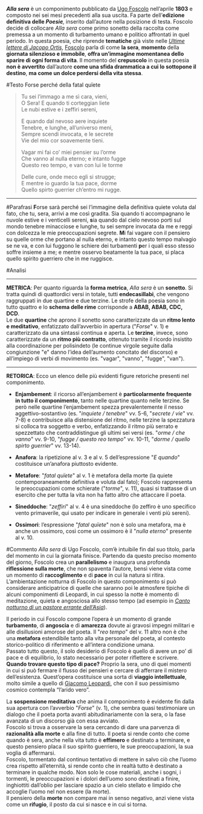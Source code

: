 _**Alla sera**_ è un componimento pubblicato da [Ugo Foscolo](https://it.wikipedia.org/wiki/Ugo_Foscolo) nell’aprile **1803** e composto nei sei mesi precedenti alla sua uscita. Fa parte dell’**edizione definitiva delle _Poesie_**_,_ inserito dall’autore nella posizione di testa. Foscolo decide di collocare _Alla sera_ come primo sonetto della raccolta come premessa a un momento di turbamento umano e politico affrontati in quel periodo. In questa poesia, che riprende **tematiche** già viste nelle [_Ultime lettere di Jacopo Ortis_](https://www.sololibri.net/Le-ultime-lettere-di-Jacopo-Ortis.html), [Foscolo](https://www.sololibri.net/Foscolo-cose-da-sapere-vita-opere-poesie.html) parla di come **la sera**, **momento** della **giornata silenzioso e immobile**, **offra un’immagine momentanea dello sparire di ogni forma di vita**. Il momento del **crepuscolo** in questa poesia **non è avvertito** dall’autore **come una sfida drammatica a cui lo sottopone il destino**, **ma come un dolce perdersi della vita stessa**.

#Testo 
Forse perché della fatal quïete  
>Tu sei l’immago a me sì cara, vieni,  
>O Sera! E quando ti corteggian liete  
>Le nubi estive e i zeffiri sereni,
>
>E quando dal nevoso aere inquiete  
>Tenebre, e lunghe, all’universo meni,  
>Sempre scendi invocata, e le secrete  
>Vie del mio cor soavemente tieni.
>
>Vagar mi fai co’ miei pensier su l’orme  
>Che vanno al nulla eterno; e intanto fugge  
>Questo reo tempo, e van con lui le torme
>
>Delle cure, onde meco egli si strugge;  
>E mentre io guardo la tua pace, dorme  
>Quello spirto guerrier ch’entro mi rugge.

---

#Parafrasi 
**F**orse sarà perché sei l’immagine della definitiva quiete voluta dal fato, che tu, sera, arrivi a me così gradita. Sia quando ti accompagnano le nuvole estive e i venticelli sereni, **s**ia quando dal cielo nevoso porti sul mondo tenebre minacciose e lunghe, tu sei sempre invocata da me e reggi con dolcezza le mie preoccupazioni segrete.
**M**i fai vagare con il pensiero su quelle orme che portano al nulla eterno, e intanto questo tempo malvagio se ne va, e con lui fuggono le schiere dei turbamenti **p**er i quali esso stesso soffre insieme a me; e mentre osservo beatamente la tua pace, si placa quello spirito guerriero che in me ruggisce.

#Analisi 

---
**METRICA**:
Per quanto riguarda la **forma metrica**, _Alla sera_ è un **sonetto**. Si tratta quindi di quattordici versi in totale, tutti **endecasillabi**, che vengono raggruppati in due quartine e due terzine. Le strofe della poesia sono in tutto quattro e lo **schema delle rime** corrisponde a **ABAB, ABAB, CDC, DCD**.  
Le due **quartine** che aprono il sonetto sono caratterizzate da un **ritmo lento e meditativo**, enfatizzato dall’avverbio in apertura ("_Forse_" v. 1) e caratterizzato da una sintassi continua e aperta. Le **terzine**, invece, sono caratterizzate da un **ritmo più contratto**, ottenuto tramite il ricordo insistito alla coordinazione per polisindeto (le continue virgole seguite dalla congiunzione "e" danno l’idea dell’aumento concitato del discorso) e all’impiego di verbi di movimento (es. "vagar", "vanno", "fugge", "van").

---
**RETORICA**:
Ecco un elenco delle più evidenti figure retoriche presenti nel componimento.

- **Enjambement**: il ricorso all’enjambement è **particolarmente frequente in tutto il componimento**, tanto nelle quartine quanto nelle terzine. Se però nelle quartine l’enjambement spezza prevalentemente il nesso aggettivo-sostantivo (es. "_inquiete / tenebre_" vv. 5-6, "_secrete / vie_" vv. 7-8) e contribuisce alla distensione del ritmo, nelle terzine la spezzatura si colloca tra soggetto e verbo, enfatizzando il ritmo più serrato e spezzettato che contraddistingue gli ultimi sei versi (es. "_orme / che vanno_" vv. 9-10, "_fugge / questo reo tempo_" vv. 10-11, "_dorme / quello spirto guerrier_" vv. 13-14).

- **Anafora**: la ripetizione al v. 3 e al v. 5 dell’espressione "_E quando_" costituisce un’anafora piuttosto evidente.

- **Metafore**: "_fatal quïete_" al v. 1 è metafora della morte (la quiete contemporaneamente definitiva e voluta dal fato); Foscolo rappresenta le preoccupazioni come schierate ("_torme_", v. 11), quasi si trattasse di un esercito che per tutta la vita non ha fatto altro che attaccare il poeta.

- **Sineddoche**: "_zeffiri_" al v. 4 è una sineddoche (lo zeffiro è uno specifico vento primaverile, qui usato per indicare in generale i venti più sereni).

- **Ossimori**: l’espressione "_fatal quïete_" non è solo una metafora, ma è anche un ossimoro, così come un ossimoro è il "_nulla eterno_" presente al v. 10.

#Commento 
_Alla sera_ di Ugo Foscolo, com’è intuibile fin dal suo titolo, parla del momento in cui la giornata finisce. Partendo da questo preciso momento del giorno, Foscolo crea un **parallelismo** e inaugura una profonda **riflessione sulla morte**, che non spaventa l’autore, bensì viene vista come un momento di **raccoglimento** e di **pace** in cui la natura si ritira.  
L’ambientazione notturna di Foscolo in questo componimento si può considerare anticipatrice di quelle che saranno poi le atmosfere tipiche di alcuni componimenti di Leopardi, in cui spesso la notte è momento di meditazione, quieta e angosciosa allo stesso tempo (ad esempio in [_Canto notturno di un pastore errante dell’Asia_](https://www.sololibri.net/canto-notturno-di-un-pastore-errante-dell-asia-parafrasi-analisi.html)).

Il periodo in cui Foscolo compone l’opera è un momento di grande **turbamento**, di **angoscia** e di **amarezza** dovute ai gravosi impegni militari e alle disillusioni amorose del poeta. Il "_reo tempo_" del v. 11 altro non è che una **metafora** estendibile tanto alla vita personale del poeta, al contesto storico-politico di riferimento e all’intera condizione umana.  
Passato tutto questo, il solo desiderio di Foscolo è quello di avere un po’ di pace e di equilibrio, lo stato necessario per poter riflettere e scrivere.  
**Quando trovare questo tipo di pace?** Proprio la sera, uno di quei momenti in cui si può fermare il flusso dei pensieri e cercare di afferrare il mistero dell’esistenza. Quest’opera costituisce una sorta di **viaggio intellettuale**, molto simile a quello di [Giacomo Leopardi](https://www.sololibri.net/+-Giacomo-Leopardi-+.html), che con il suo pessimismo cosmico contempla “l’arido vero”.

La **sospensione meditativa** che anima il componimento è evidente fin dalla sua apertura con l’avverbio "_Forse_" (v. 1), che sembra quasi testimoniare un dialogo che il poeta porta avanti abitudinariamente con la sera, o la fase avanzata di un discorso già con essa avviato.  
Foscolo si trova a osservare la sera cercando di dare una parvenza di **razionalità alla morte** e alla fine di tutto. Il poeta si rende conto che come quando è sera, anche nella vita tutto è **effimero** e destinato a terminare, e questo pensiero placa il suo spirito guerriero, le sue preoccupazioni, la sua voglia di affermarsi.  
Foscolo, tormentato dal continuo tentativo di mettere in salvo ciò che l’uomo crea rispetto all’eternità, si rende conto che in realtà tutto è destinato a terminare in qualche modo. Non solo le cose materiali, anche i sogni, i tormenti, le preoccupazioni e i dolori dell’uomo sono destinati a finire, inghiottiti dall’oblio per lasciare spazio a un cielo stellato e limpido che accoglie l’uomo nel non essere (la morte).  
Il pensiero della **morte** non compare mai in senso negativo, anzi viene vista come un **rifugio**, il posto da cui si nasce e in cui si torna.